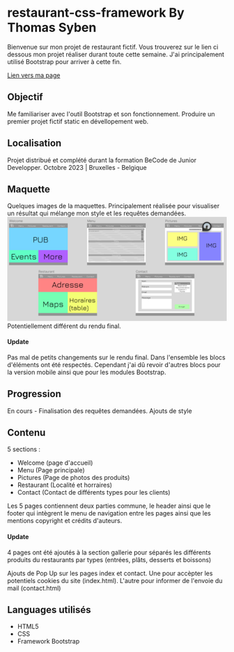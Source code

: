 # restaurant-css-framework By Thomas Syben

Bienvenue sur mon projet de restaurant fictif. Vous trouverez sur le lien ci dessous mon projet réaliser durant toute cette semaine. J'ai principalement utilisé Bootstrap pour arriver à cette fin.

[Lien vers ma page](https://harbingar.github.io/restaurant-css-framework/index.html)

## Objectif

Me familiariser avec l'outil Bootstrap et son fonctionnement.
Produire un premier projet fictif static en dévellopement web.

## Localisation

Projet distribué et complété durant la formation BeCode de Junior Developper.
Octobre 2023 | Bruxelles - Belgique

## Maquette

Quelques images de la maquettes. 
Principalement réalisée pour visualiser un résultat qui mélange mon style et les requêtes demandées.
![shema](img/shema.png)
Potentiellement différent du rendu final.

#### Update

Pas mal de petits changements sur le rendu final. Dans l'ensemble les blocs d'éléments ont été respectés. Cependant j'ai dû revoir d'autres blocs pour la version mobile ainsi que pour les modules Bootstrap.

## Progression

En cours - Finalisation des requêtes demandées. Ajouts de style

## Contenu

5 sections :
- Welcome (page d'accueil)
- Menu (Page principale)
- Pictures (Page de photos des produits)
- Restaurant (Localité et horraires)
- Contact (Contact de différents types pour les clients)

Les 5 pages contiennent deux parties commune, le header ainsi que le footer qui intègrent le menu de navigation entre les pages ainsi que les mentions copyright et crédits d'auteurs.

#### Update

4 pages ont été ajoutés à la section gallerie pour séparés les différents produits du restaurants par types (entrées, plâts, desserts et boissons)

Ajouts de Pop Up sur les pages index et contact. Une pour accèpter les potentiels cookies du site (index.html). L'autre pour informer de l'envoie du mail (contact.html)

## Languages utilisés

- HTML5
- CSS
- Framework Bootstrap 



